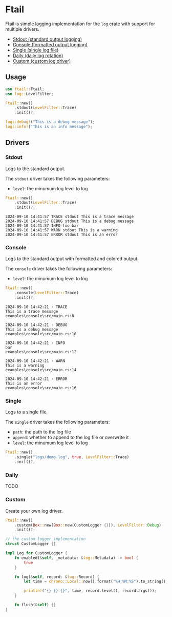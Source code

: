 # Ftail

Ftail is simple logging implementation for the `log` crate with support for multiple drivers.

- [Stdout (standard output logging)](#stdout)
- [Console (formatted output logging)](#console)
- [Single (single log file)](#single)
- [Daily (daily log rotation)](#daily)
- [Custom (custom log driver)](#custom)

## Usage

```rust
use ftail::Ftail;
use log::LevelFilter;

Ftail::new()
    .stdout(LevelFilter::Trace)
    .init()?;

log::debug!("This is a debug message");
log::info!("This is an info message");
```

## Drivers

### Stdout

Logs to the standard output.

The `stdout` driver takes the following parameters:

- `level`: the minumum log level to log

```rust
Ftail::new()
    .stdout(LevelFilter::Trace)
    .init()?;
```

```log
2024-09-10 14:41:57 TRACE stdout This is a trace message
2024-09-10 14:41:57 DEBUG stdout This is a debug message
2024-09-10 14:41:57 INFO foo bar
2024-09-10 14:41:57 WARN stdout This is a warning
2024-09-10 14:41:57 ERROR stdout This is an error
```

### Console

Logs to the standard output with formatted and colored output.

The `console` driver takes the following parameters:

- `level`: the minumum log level to log

```rust
Ftail::new()
    .console(LevelFilter::Trace)
    .init()?;
```

```log
2024-09-10 14:42:21 · TRACE
This is a trace message
examples\console\src/main.rs:8

2024-09-10 14:42:21 · DEBUG
This is a debug message
examples\console\src/main.rs:10

2024-09-10 14:42:21 · INFO
bar
examples\console\src/main.rs:12

2024-09-10 14:42:21 · WARN
This is a warning
examples\console\src/main.rs:14

2024-09-10 14:42:21 · ERROR
This is an error
examples\console\src/main.rs:16
```

### Single

Logs to a single file.

The `single` driver takes the following parameters:

- `path`: the path to the log file
- `append`: whether to append to the log file or overwrite it
- `level`: the minumum log level to log

```rust
Ftail::new()
    .single("logs/demo.log", true, LevelFilter::Trace)
    .init()?;
```

### Daily

TODO

### Custom

Create your own log driver.

```rust
Ftail::new()
    .custom(Box::new(Box::new(CustomLogger {})), LevelFilter::Debug)
    .init()?;

// the custom logger implementation
struct CustomLogger {}

impl Log for CustomLogger {
    fn enabled(&self, _metadata: &log::Metadata) -> bool {
        true
    }

    fn log(&self, record: &log::Record) {
        let time = chrono::Local::now().format("%H:%M:%S").to_string();

        println!("{} {} {}", time, record.level(), record.args());
    }

    fn flush(&self) {}
}
```
